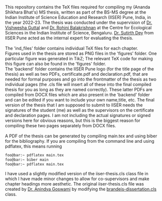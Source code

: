 This repository contains the TeX files required for compiling my (Ananda Shikhara Bhat's) MS thesis, written as part of the BS-MS degree at the Indian Institute of Science Education and Research (IISER) Pune, India, in the year 2022-23. The thesis was conducted under the supervision of [Dr. Vishwesha Guttal](https://teelabiisc.wordpress.com/) and [Dr. Rohini Balakrishnan](https://sites.google.com/view/rohinibalakrishnanlab/home) at the Centre for Ecological Sciences in the Indian Institute of Science, Bengaluru. [Dr. Sutirth Dey](https://sites.google.com/a/acads.iiserpune.ac.in/sdlab/pbl-iiser-p) from IISER Pune acted as the internal expert for evaluating the thesis.
</br>
</br>
The 'ind_files' folder contains individual TeX files for each chapter.</br>
Figures used in the thesis are stored as PNG files in the 'figures' folder. One particular figure was generated in TikZ; The relevant TeX code for making this figure can also be found in the 'figures' folder. </br>
The 'backend' folder contains the IISER Pune logo (for the title page of the thesis) as well as two PDFs, certificate.pdf and declaration.pdf, that are needed for formal purposes and go into the frontmatter of the thesis as two individual pages (the .cls file will insert all of these into the final compiled thesis for you as long as they are named correctly). These latter PDFs are compiled from DOCX files which are also present in the 'backend' folder and can be edited if you want to include your own name,title, etc. The final version of the thesis that I am supposed to submit to IISER needs the signatures of the student (me) as well as the supervisors on the certificate and declaration pages. I am not including the actual signatures or signed versions here for obvious reasons, but this is the biggest reason for compiling these two pages separately from DOCX files.</br>
</br>
A PDF of the thesis can be generated by compiling main.tex and using biber for the bibliography. If you are compiling from the command line and using pdflatex, this means running

```zsh
foo@bar:~ pdflatex main.tex
foo@bar:~ biber main
foo@bar:~ pdflatex main.tex
```

I have used a slightly modified version of the iiser-thesis.cls class file in which I have made minor changes to allow for co-supervisors and make chapter headings more aesthetic. The original iiser-thesis.cls file was created by [Dr. Anindya Goswami](https://sites.google.com/site/anindyagoswami/info) by modifying the [brandeis-dissertation.cls](https://ctan.org/tex-archive/macros/latex/contrib/brandeis-dissertation?lang=en) class.
